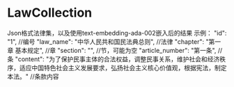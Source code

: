 # LawCollection
Json格式法律集，以及使用text-embedding-ada-002嵌入后的结果
示例：
        "id": "1", //编号
        "law_name": "中华人民共和国民法典总则", //法律
        "chapter": "第一章 基本规定", //章
        "section": "",  //节，可能为空
        "article_number": "第一条", //条
        "content": "为了保护民事主体的合法权益，调整民事关系，维护社会和经济秩序，适应中国特色社会主义发展要求，弘扬社会主义核心价值观，根据宪法，制定本法。"  //条款内容
